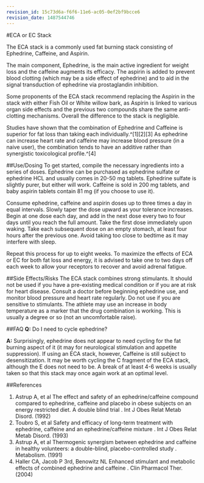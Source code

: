 ```yaml
---
revision_id: 15c73d6a-f6f6-11e6-ac05-0ef2bf9bcce6
revision_date: 1487544746
---
```


#ECA or EC Stack

The ECA stack is a commonly used fat burning stack consisting of Ephedrine, Caffeine, and Aspirin.

The main component, Ephedrine, is the main active ingredient for weight loss and the caffeine augments its efficacy. The aspirin is added to prevent blood clotting (which may be a side effect of ephedrine) and to aid in the signal transduction of ephedrine via prostaglandin inhibition.

Some proponents of the ECA stack recommend replacing the Aspirin in the stack with either Fish Oil or White willow bark, as Aspirin is linked to various organ side effects and the previous two compounds share the same anti-clotting mechanisms. Overall the difference to the stack is negligible.

Studies have shown that the combination of Ephedrine and Caffeine is superior for fat loss than taking each individually.^[1][2][3] As ephedrine can increase heart rate and caffeine may increase blood pressure (in a naive user), the combination tends to have an additive rather than synergistic toxicological profile.^[4]

##Use/Dosing
To get started, compile the necessary ingredients into a series of doses. Ephedrine can be purchased as ephedrine sulfate or ephedrine HCL and usually comes in 20-50 mg tablets. Ephedrine sulfate is slightly purer, but either will work. Caffeine is sold in 200 mg tablets, and baby aspirin tablets contain 81 mg (if you choose to use it).

Consume ephedrine, caffeine and aspirin doses up to three times a day in equal intervals. Slowly taper the dose upward as your tolerance increases. Begin at one dose each day, and add in the next dose every two to four days until you reach the full amount. Take the first dose immediately upon waking. Take each subsequent dose on an empty stomach, at least four hours after the previous one. Avoid taking too close to bedtime as it may interfere with sleep.

Repeat this process for up to eight weeks. To maximize the effects of ECA or EC for both fat loss and energy, it is advised to take one to two days off each week to allow your receptors to recover and avoid adrenal fatigue.

##Side Effects/Risks
The ECA stack combines strong stimulants. It should not be used if you have a pre-existing medical condition or if you are at risk for heart disease. Consult a doctor before beginning ephedrine use, and monitor blood pressure and heart rate regularly. Do not use if you are sensitive to stimulants. The athlete may use an increase in body temperature as a marker that the drug combination is working. This is usually a degree or so (not an uncomfortable raise).

##FAQ
**Q:** Do I need to cycle ephedrine?

**A:** Surprisingly, ephedrine does not appear to need cycling for the fat burning aspect of it (it may for neurological stimulation and appetite suppression). If using an ECA stack, however, Caffeine is still subject to desensitization. It may be worth cycling the C fragment of the ECA stack, although the E does not need to be. A break of at least 4-6 weeks is usually taken so that this stack may once again work at an optimal level.

##References

1. Astrup A, et al	The effect and safety of an ephedrine/caffeine compound compared to ephedrine, caffeine and placebo in obese subjects on an energy restricted diet. A double blind trial . Int J Obes Relat Metab Disord. (1992)
2. Toubro S, et al	Safety and efficacy of long-term treatment with ephedrine, caffeine and an ephedrine/caffeine mixture . Int J Obes Relat Metab Disord. (1993)
3. Astrup A, et al	Thermogenic synergism between ephedrine and caffeine in healthy volunteers: a double-blind, placebo-controlled study . Metabolism. (1991)
4. Haller CA, Jacob P 3rd, Benowitz NL	Enhanced stimulant and metabolic effects of combined ephedrine and caffeine . Clin Pharmacol Ther. (2004)